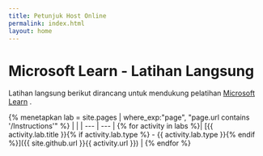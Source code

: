 ```yaml
---
title: Petunjuk Host Online
permalink: index.html
layout: home
---
```


# Microsoft Learn - Latihan Langsung

Latihan langsung berikut dirancang untuk mendukung pelatihan [Microsoft Learn](https://docs.microsoft.com/training/) .

{% menetapkan lab = site.pages | where_exp:"page", "page.url contains '/Instructions'" %}
| |
| --- | --- | 
{% for activity in labs  %}| [{{ activity.lab.title }}{% if activity.lab.type %} - {{ activity.lab.type }}{% endif %}]({{ site.github.url }}{{ activity.url }}) |
{% endfor %}
